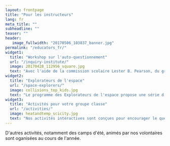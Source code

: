 ```yaml
---
layout: frontpage
title: "Pour les instructeurs"
lang: fr
meta_title: ""
subheadline: ""
teaser: ""
header:
   image_fullwidth: "20170506_103837_banner.jpg"
permalink: "/educators_fr/"
widget1:
  title: "Workshop sur l'auto-questionnement"
  url: "/inquiry-institute/"
  image: 20170428_112956_square.jpg
  text: "Avec l'aide de la commission scolaire Lester B. Pearson, du groupe Astro McGill et de BrainReach (autre association McGilloise), nous organisons un workshop d'une journée basée sur l'apprentissage par l'auto-questionnement. Ce workshop est destiné aux enseignants des écoles primaires."
widget2:
  title: "Explorateurs de l'espace"
  url: "/space-explorers/"
  image: collisions_top_kids.jpg
  text: "Le programme des Explorateurs de l'espace propose une série d'activités ludiques d'1 à 2h en rapport avec des thèmes physiqued. Ces activités sont animés par deux membres du groupe qui viennent rendre visite aux classes primaires partenaires, une fois par mois."
widget3:
  title: "Activités pour votre groupe classe"
  url: "/activities/"
  image: heatandtemp_scicity.jpg
  text: "Nos activités intéractives sont conçues pour encourager le questionnement des élèves. Nous vous encourageons a utiliser les materiels que nous avons développer, à l'adapter selon vos objectifs et à nous faire part de votre feedback"
---
```


D'autres activités, notamment des camps d'été, animés par nos volontaires sont oganisées au cours de l'année.
